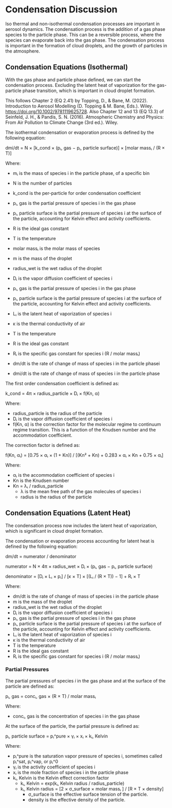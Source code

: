 # Condensation Discussion

Iso thermal and non-isothermal condensation processes are important in aerosol dynamics. The condensation process is the addition of a gas phase species to the particle phase. This can be a reversible process, where the species can evaporate back into the gas phase. The condensation process is important in the formation of cloud droplets, and the growth of particles in the atmosphere.

## Condensation Equations (Isothermal)

With the gas phase and particle phase defined, we can start the condensation process. Excluding the latent heat of vaporization for the gas-particle phase transition, which is important in cloud droplet formation.

This follows Chapter 2 (EQ 2.41) by Topping, D., & Bane, M. (2022). Introduction to Aerosol Modelling (D. Topping & M. Bane, Eds.). Wiley. https://doi.org/10.1002/9781119625728. Also Chapter 12 and 13 (EQ 13.3) of Seinfeld, J. H., & Pandis, S. N. (2016). Atmospheric Chemistry and Physics: From Air Pollution to Climate Change (3rd ed.). Wiley.

The isothermal condensation or evaporation process is defined by the following equation:

dmi/dt = N × [k_cond × (pᵢ, gas − pᵢ, particle surface)] × [molar massᵢ / (R × T)]

Where:

- mᵢ is the mass of species i in the particle phase, of a specific bin
- N is the number of particles
- k_cond is the per-particle for order condensation coefficient
- pᵢ, gas is the partial pressure of species i in the gas phase
- pᵢ, particle surface is the partial pressure of species i at the surface of the particle, accounting for Kelvin effect and activity coefficients.
- R is the ideal gas constant
- T is the temperature
- molar massᵢ is the molar mass of species 

- m is the mass of the droplet
- radius_wet is the wet radius of the droplet
- Dᵢ is the vapor diffusion coefficient of species i
- pᵢ, gas is the partial pressure of species i in the gas phase
- pᵢ, particle surface is the partial pressure of species i at the surface of the particle, accounting for Kelvin effect and activity coefficients.
- Lᵢ is the latent heat of vaporization of species i
- κ is the thermal conductivity of air
- T is the temperature
- R is the ideal gas constant
- Rᵢ is the specific gas constant for species i (R / molar massᵢ)
- dm/dt is the rate of change of mass of species i in the particle phasei
- dmi/dt is the rate of change of mass of species i in the particle phase

The first order condensation coefficient is defined as:

k_cond = 4π × radius_particle × Dᵢ × f(Kn, α)

Where:

- radius_particle is the radius of the particle
- Dᵢ is the vapor diffusion coefficient of species i
- f(Kn, α) is the correction factor for the molecular regime to continuum regime transition. This is a function of the Knudsen number and the accommodation coefficient.

The correction factor is defined as:

f(Kn, αᵢ) = [0.75 × αᵢ × (1 + Kn)] / [(Kn² + Kn) + 0.283 × αᵢ × Kn + 0.75 × αᵢ]

Where:

- αᵢ is the accommodation coefficient of species i
- Kn is the Knudsen number
- Kn = λᵢ / radius_particle
  - λ is the mean free path of the gas molecules of species i
  - radius is the radius of the particle

## Condensation Equations (Latent Heat)

The condensation process now includes the latent heat of vaporization, which is significant in cloud droplet formation.

The condensation or evaporation process accounting for latent heat is defined by the following equation:

dm/dt = numerator / denominator

numerator = N × 4π × radius_wet × Dᵢ × (pᵢ, gas − pᵢ, particle surface)

denominator = [Dᵢ × Lᵢ × pᵢ] / [κ × T] × [(Lᵢ / (R × T)) − 1] + Rᵢ × T

Where:

- dm/dt is the rate of change of mass of species i in the particle phase
- m is the mass of the droplet
- radius_wet is the wet radius of the droplet
- Dᵢ is the vapor diffusion coefficient of species i
- pᵢ, gas is the partial pressure of species i in the gas phase
- pᵢ, particle surface is the partial pressure of species i at the surface of the particle, accounting for Kelvin effect and activity coefficients.
- Lᵢ is the latent heat of vaporization of species i
- κ is the thermal conductivity of air
- T is the temperature
- R is the ideal gas constant
- Rᵢ is the specific gas constant for species i (R / molar massᵢ)

### Partial Pressures

The partial pressures of species $i$ in the gas phase and at the surface of the particle are defined as:

pᵢ, gas = concᵢ, gas × (R × T) / molar massᵢ

Where:
- concᵢ, gas is the concentration of species i in the gas phase

At the surface of the particle, the partial pressure is defined as:

pᵢ, particle surface = pᵢ^pure × γᵢ × xᵢ × kᵢ, Kelvin

Where:

- pᵢ^pure is the saturation vapor pressure of species i, sometimes called pᵢ^sat, pᵢ^vap, or pᵢ^0
- γᵢ is the activity coefficient of species i
- xᵢ is the mole fraction of species i in the particle phase
- kᵢ, Kelvin is the Kelvin effect correction factor
  - kᵢ, Kelvin = exp(kᵢ, Kelvin radius / radius_particle)
  - kᵢ, Kelvin radius = [2 × σ_surface × molar massᵢ ] / [R × T × density]
    - σ_surface is the effective surface tension of the particle.
    - density is the effective density of the particle.
